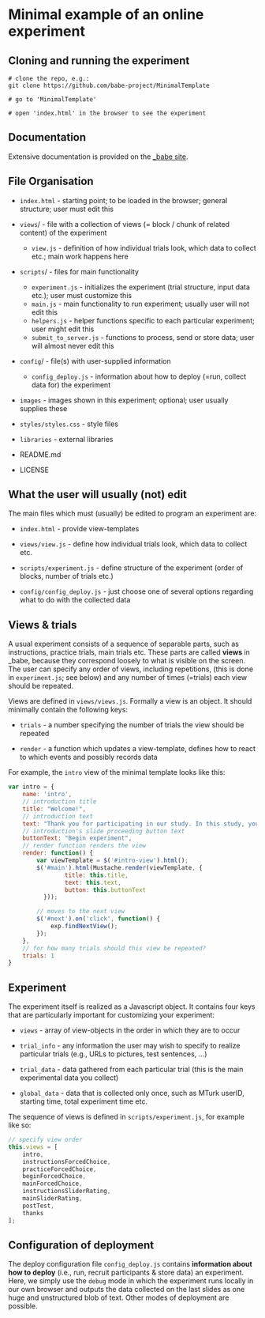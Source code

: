 # Minimal example of an online experiment

## Cloning and running the experiment

```
# clone the repo, e.g.:
git clone https://github.com/babe-project/MinimalTemplate

# go to 'MinimalTemplate'

# open 'index.html' in the browser to see the experiment
```

## Documentation

Extensive documentation is provided on the [_babe site](http://babe-project.github.io/babe_site/index.html).

## File Organisation

+ `index.html` - starting point; to be loaded in the browser; general structure; user must edit this

+ `views`/ - file with a collection of views (= block / chunk of related content) of the experiment
    + `view.js` - definition of how individual trials look, which data to collect etc.; main work happens here

+ `scripts`/ - files for main functionality
    + `experiment.js` - initializes the experiment (trial structure, input data etc.); user must customize this
    + `main.js` - main functionality to run experiment; usually user will not edit this
    + `helpers.js` - helper functions specific to each particular experiment; user might edit this
    + `submit_to_server.js` - functions to process, send or store data; user will almost never edit this

+ `config`/ - file(s) with user-supplied information
    + `config_deploy.js` - information about how to deploy (=run, collect data for) the experiment

+ `images` - images shown in this experiment; optional; user usually supplies these

+ `styles/styles.css`  - style files

+ `libraries`    - external libraries

+ README.md
+ LICENSE

## What the user will usually (not) edit

The main files which must (usually) be edited to program an experiment are: 

+ `index.html` - provide view-templates

+ `views/view.js` - define how individual trials look, which data to collect etc.

+ `scripts/experiment.js` - define structure of the experiment (order of blocks, number of trials etc.)

+ `config/config_deploy.js` - just choose one of several options regarding what to do with the collected data


## Views & trials

A usual experiment consists of a sequence of separable parts, such as instructions, practice trials, main trials etc. These parts are called **views** in _babe, because they correspond loosely to what is visible on the screen. The user can specify any order of views, including repetitions, (this is done in `experiment.js`; see below) and any number of times (=trials) each view should be repeated.

Views are defined in `views/views.js`. Formally a view is an object. It should minimally contain the following keys: 

+ `trials` - a number specifying the number of trials the view should be repeated

+ `render` - a function which updates a view-template, defines how to react to which events and possibly records data

For example, the `intro` view of the minimal template looks like this:

```javascript
var intro = {
    name: 'intro',
    // introduction title
    title: "Welcome!",
    // introduction text
    text: "Thank you for participating in our study. In this study, you will ...",
    // introduction's slide proceeding button text
    buttonText: "Begin experiment",
    // render function renders the view
    render: function() {
        var viewTemplate = $('#intro-view').html();
        $('#main').html(Mustache.render(viewTemplate, {
                title: this.title,
                text: this.text,
                button: this.buttonText
          }));

        // moves to the next view
        $('#next').on('click', function() {
            exp.findNextView();
        });
    },
    // for how many trials should this view be repeated?
    trials: 1
}
```

## Experiment

The experiment itself is realized as a Javascript object. It contains four keys that are particularly important for customizing your experiment:

+ `views` - array of view-objects in the order in which they are to occur

+ `trial_info` - any information the user may wish to specify to realize particular trials (e.g., URLs to pictures, test sentences, ...)

+ `trial_data` - data gathered from each particular trial (this is the main experimental data you collect)

+ `global_data` - data that is collected only once, such as MTurk userID, starting time, total experiment time etc.

The sequence of views is defined in `scripts/experiment.js`, for example like so:

``` javascript
// specify view order
this.views = [
    intro,
    instructionsForcedChoice,
    practiceForcedChoice,
    beginForcedChoice,
    mainForcedChoice,
    instructionsSliderRating,
    mainSliderRating,
    postTest,
    thanks
];
```


## Configuration of deployment

The deploy configuration file `config_deploy.js` contains **information about how to deploy** (i.e., run, recruit participants & store data) an experiment. Here, we simply use the `debug` mode in which the experiment runs locally in our own browser and outputs the data collected on the last slides as one huge and unstructured blob of text. Other modes of deployment are possible.
